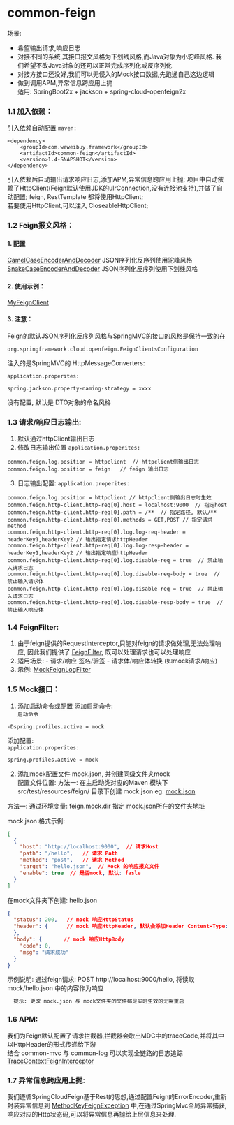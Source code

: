# common-feign
  场景: 
   - 希望输出请求,响应日志  
   - 对接不同的系统,其接口报文风格为下划线风格,而Java对象为小驼峰风格. 我们希望不改Java对象的还可以正常完成序列化或反序列化  
   - 对接方接口还没好,我们可以无侵入的Mock接口数据,先跑通自己这边逻辑  
   - 做到调用APM,异常信息跨应用上抛   
  适用: SpringBoot2x + jackson + spring-cloud-openfeign2x 


### 1.1 加入依赖：
  引入依赖自动配置
`maven:`
```
<dependency>
    <groupId>com.weweibuy.framework</groupId>
    <artifactId>common-feign</artifactId>
    <version>1.4-SNAPSHOT</version>
</dependency>
```
  引入依赖后自动输出请求响应日志,添加APM,异常信息跨应用上抛; 
  项目中自动依赖了HttpClient(Feign默认使用JDK的ulrConnection,没有连接池支持),并做了自动配置; feign, RestTemplate 都将使用HttpClient;  
  若要使用HttpClient,可以注入 CloseableHttpClient;


### 1.2 Feign报文风格：
#### 1. 配置
  [CamelCaseEncoderAndDecoder](src/main/java/com/weweibuy/framework/common/feign/support/CamelCaseEncoderAndDecoder.java) JSON序列化反序列使用驼峰风格  
  [SnakeCaseEncoderAndDecoder](src/main/java/com/weweibuy/framework/common/feign/support/SnakeCaseEncoderAndDecoder.java) JSON序列化反序列使用下划线风格


#### 2. 使用示例：
  [MyFeignClient](../../samples/src/main/java/com/weweibuy/framework/samples/client/MyFeignClient.java) 
  
#### 3. 注意：
  Feign的默认JSON序列化反序列风格与SpringMVC的接口的风格是保持一致的在
  ```
  org.springframework.cloud.openfeign.FeignClientsConfiguration
  ```
  注入的是SpringMVC的 HttpMessageConverters: 

`application.properites:`
```
spring.jackson.property-naming-strategy = xxxx
```
  没有配置, 默认是 DTO对象的命名风格

### 1.3 请求/响应日志输出:
   1. 默认通过httpClient输出日志
   2. 修改日志输出位置
`application.properites:`
```
common.feign.log.position = httpclient  // httpclient侧输出日志
common.feign.log.position = feign   // feign 输出日志
```
   3. 日志输出配置:
`application.properites:`
```
common.feign.log.position = httpclient // httpclient侧输出日志时生效
common.feign.http-client.http-req[0].host = localhost:9000  // 指定host
common.feign.http-client.http-req[0].path = /**  // 指定路径, 默认/**
common.feign.http-client.http-req[0].methods = GET,POST // 指定请求method
common.feign.http-client.http-req[0].log.log-req-header = headerKey1,headerKey2 // 输出指定请求httpHeader
common.feign.http-client.http-req[0].log.log-resp-header = headerKey1,headerKey2 // 输出指定响应httpHeader
common.feign.http-client.http-req[0].log.disable-req = true  // 禁止输入请求日志
common.feign.http-client.http-req[0].log.disable-req-body = true  // 禁止输入请求体
common.feign.http-client.http-req[0].log.disable-req = true  // 禁止输入请求日志
common.feign.http-client.http-req[0].log.disable-resp-body = true  // 禁止输入响应体
```

### 1.4 FeignFilter:
   1. 由于feign提供的RequestInterceptor,只能对feign的请求做处理,无法处理响应, 因此我们提供了 [FeignFilter](src/main/java/com/weweibuy/framework/common/feign/support/FeignFilter.java), 既可以处理请求也可以处理响应
   2. 适用场景:
     - 请求/响应 签名/验签
     - 请求体/响应体转换 (如mock请求/响应)
   3. 示例: [MockFeignLogFilter](src/main/java/com/weweibuy/framework/common/feign/mock/MockFeignLogFilter.java)

### 1.5 Mock接口：
   1. 添加启动命令或配置
  添加启动命令:  
`启动命令`
```
-Dspring.profiles.active = mock
```
   添加配置:  
`application.properites:`
```
spring.profiles.active = mock
```
   2. 添加mock配置文件 mock.json, 并创建同级文件夹mock  
   配置文件位置: 
   方法一: 
     在主启动类对应的Maven 模块下 src/test/resources/feign/ 目录下创建 mock.json 
     eg: [mock.json](../../samples/src/test/resources/feign/mock.json) 
 
   方法一: 
     通过环境变量: feign.mock.dir 指定 mock.json所在的文件夹地址
   
   mock.json 格式示例:
```json
[
  {
    "host": "http://localhost:9000",  // 请求Host
    "path": "/hello",   // 请求 Path
    "method": "post",   // 请求 Method
    "target": "hello.json",  // Mock 的响应报文文件
    "enable": true  // 是否mock, 默认: fasle
  }
]
```
  在mock文件夹下创建: hello.json
```json
{
  "status": 200,   // mock 响应HttpStatus
  "header": {      // mock 响应HttpHeader, 默认会添加Header Content-Type:application/json
  },
  "body": {       // mock 响应HttpBody
    "code": 0,
    "msg": "请求成功"
  }
}
```
  示例说明: 
    通过feign请求: POST http://localhost:9000/hello, 将读取 mock/hello.json 中的内容作为响应
```txt
  提示: 更改 mock.json 与 mock文件夹的文件都是实时生效的无需重启
```

### 1.6 APM:
   我们为Feign默认配置了请求拦截器,拦截器会取出MDC中的traceCode,并将其中以HttpHeader的形式传递给下游  
   结合 common-mvc 与 common-log 可以实现全链路的日志追踪
    [TraceContextFeignInterceptor](src/main/java/com/weweibuy/framework/common/feign/log/TraceContextFeignInterceptor.java) 


### 1.7 异常信息跨应用上抛:
   我们遵循SpringCloudFeign基于Rest的思想,通过配置Feign的ErrorEncoder,重新封装异常信息到
   [MethodKeyFeignException](../common-core/src/main/java/com/weweibuy/framework/common/core/exception/MethodKeyFeignException.java)
    中,在通过SpringMvc全局异常捕获,响应对应的Http状态码,可以将异常信息再抛给上层信息来处理.
